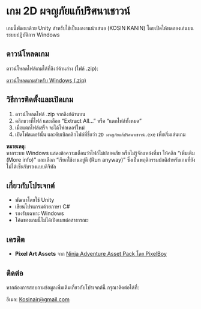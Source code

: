# เกม 2D ผจญภัยแก้ปริศนาเชาวน์

เกมนี้พัฒนาด้วย Unity สำหรับใช้เป็นผลงานนำเสนอ (KOSIN KANIN) โดยเปิดให้ทดลองเล่นบนระบบปฏิบัติการ Windows

## ดาวน์โหลดเกม

ดาวน์โหลดไฟล์เกมได้ที่ลิงก์ด้านล่าง (ไฟล์ .zip):

[ดาวน์โหลดเกมสำหรับ Windows (.zip)](https://drive.google.com/file/d/1zmZSpgnF0dpYoF-NgU4YgGjuHesLdnVe/view?usp=sharing)

## วิธีการติดตั้งและเปิดเกม

1. ดาวน์โหลดไฟล์ .zip จากลิงก์ด้านบน
2. คลิกขวาที่ไฟล์ และเลือก “Extract All...” หรือ “แตกไฟล์ทั้งหมด”
3. เมื่อแตกไฟล์เสร็จ จะได้โฟลเดอร์ใหม่
4. เปิดโฟลเดอร์นั้น และดับเบิลคลิกไฟล์ที่ชื่อว่า `2D ผจญภัยแก้ปริศนาเชาวน์.exe` เพื่อเริ่มเล่นเกม

**หมายเหตุ:**  
หากระบบ Windows แสดงข้อความเตือนว่าไฟล์ไม่ปลอดภัย หรือไม่รู้จักแหล่งที่มา ให้คลิก “เพิ่มเติม (More info)” และเลือก “เรียกใช้งานอยู่ดี (Run anyway)” ซึ่งเป็นพฤติกรรมปกติสำหรับเกมที่ยังไม่ได้เซ็นรับรองแบบดิจิทัล

## เกี่ยวกับโปรเจกต์

- พัฒนาโดยใช้ Unity
- เขียนโปรแกรมด้วยภาษา C#
- รองรับเฉพาะ Windows
- โค้ดของเกมนี้ไม่ได้เปิดเผยต่อสาธารณะ

## เครดิต

- **Pixel Art Assets** จาก [Ninja Adventure Asset Pack โดย PixelBoy](https://pixel-boy.itch.io/ninja-adventure-asset-pack)

## ติดต่อ

หากต้องการสอบถามข้อมูลเพิ่มเติมเกี่ยวกับโปรเจกต์นี้ กรุณาติดต่อได้ที่:

อีเมล: Kosinair@gmail.com
